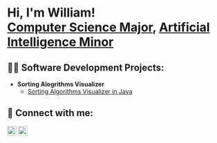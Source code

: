 <h1>Hi, I'm William! <br/><a href="https://github.com/joshmadakor1">Computer Science Major</a>, <a href="https://www.linkedin.com/in/joshmadakor/">Artificial Intelligence Minor</a></h1>

<h2>👨‍💻 Software Development Projects:</h2>

- <b>Sorting Alogrithms Visualizer</b>
  - [Sorting Algorithms Visualizer in Java](https://github.com/joshmadakor1/Package-Delivery-Pathfinding-Algorithm)

<h2> 🤳 Connect with me:</h2>

[<img align="left" alt="JoshMadakor | LinkedIn" width="22px" src="https://cdn.jsdelivr.net/npm/simple-icons@v3/icons/linkedin.svg" />][linkedin]
[<img align="left" alt="JoshMadakor | Instagram" width="22px" src="https://cdn.jsdelivr.net/npm/simple-icons@v3/icons/instagram.svg" />][instagram]

[instagram]: (https://www.instagram.com/willeetop/)
[linkedin]: (https://www.linkedin.com/in/willeeto/)

